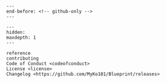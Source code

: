 ```{include} ../README.md
---
end-before: <!-- github-only -->
---
```

[license]: license
[contributor guide]: contributing

```{toctree}
---
hidden:
maxdepth: 1
---

reference
contributing
Code of Conduct <codeofconduct>
License <license>
Changelog <https://github.com/MyKo101/Blueprint/releases>
```

